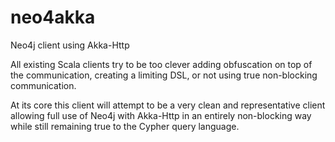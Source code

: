 # neo4akka
Neo4j client using Akka-Http

All existing Scala clients try to be too clever adding obfuscation on top of the communication, creating a limiting DSL, or not using true non-blocking communication.

At its core this client will attempt to be a very clean and representative client allowing full use of Neo4j with Akka-Http in an entirely non-blocking way while still remaining true to the Cypher query language.

